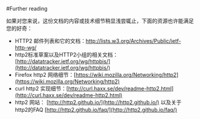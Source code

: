 #Further reading

如果对您来说，这份文档的内容或技术细节稍显浅尝辄止，下面的资源也许能满足您的好奇：

- HTTP2 邮件列表和它的文档：[http://lists.w3.org/Archives/Public/ietf-
http-wg/](http://lists.w3.org/Archives/Public/ietf-%20http-wg/)
- http2标准草案以及HTTP2小组的相关文档：[http://datatracker.ietf.org/wg/httpbis/](http://datatracker.ietf.org/wg/httpbis/)
- Firefox http2 网络细节：[https://wiki.mozilla.org/Networking/http2](https://wiki.mozilla.org/Networking/http2)
- curl http2 实现细节：[http://curl.haxx.se/dev/readme-http2.html](http://curl.haxx.se/dev/readme-http2.html)
- http2 网站： [http://http2.github.io/](http://http2.github.io/) 以及关于http2的FAQ [http://http2.github.io/faq/](http://http2.github.io/faq/)
